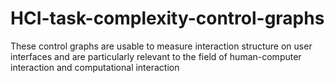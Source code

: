 # HCI-task-complexity-control-graphs
These control graphs are usable to measure interaction structure on user interfaces and are particularly relevant to the field of human-computer interaction and computational interaction

